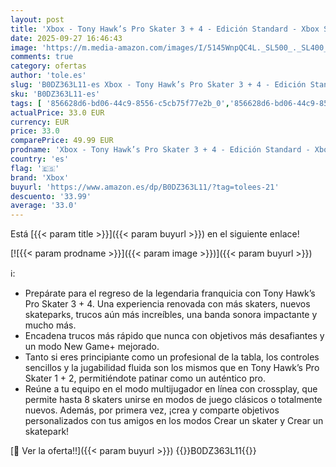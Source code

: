 ```yaml
---
layout: post
title: 'Xbox - Tony Hawk’s Pro Skater 3 + 4 - Edición Standard - Xbox Series X | Xbox One  Disco '
date: 2025-09-27 16:46:43
image: 'https://m.media-amazon.com/images/I/5145WnpQC4L._SL500_._SL400_.jpg'
comments: true
category: ofertas
author: 'tole.es'
slug: 'B0DZ363L11-es Xbox - Tony Hawk’s Pro Skater 3 + 4 - Edición Standard -...'
sku: 'B0DZ363L11-es'
tags: [ '856628d6-bd06-44c9-8556-c5cb75f77e2b_0','856628d6-bd06-44c9-8556-c5cb75f77e2b_2201','856628d6-bd06-44c9-8556-c5cb75f77e2b_3601','856628d6-bd06-44c9-8556-c5cb75f77e2b_401','Arborist Merchandising Root','Hardware y juegos para Xbox Series X y S','Juegos para Xbox Series X y S','Preventa de Videojuegos','Self Service','Special Features Stores','Tienda de consolas y videojuegos infantiles','Videojuegos','Videojuegos más esperados','xbox','🇪🇸', ]
actualPrice: 33.0 EUR
currency: EUR
price: 33.0
comparePrice: 49.99 EUR
prodname: 'Xbox - Tony Hawk’s Pro Skater 3 + 4 - Edición Standard - Xbox Series X | Xbox One  Disco '
country: 'es'
flag: '🇪🇸'
brand: 'Xbox'
buyurl: 'https://www.amazon.es/dp/B0DZ363L11/?tag=tolees-21'
descuento: '33.99'
average: '33.0'
---
```


Está [{{< param title >}}]({{< param buyurl >}}) en el siguiente enlace!

[![{{< param prodname >}}]({{< param image >}})]({{< param buyurl >}})

ℹ️:

- Prepárate para el regreso de la legendaria franquicia con Tony Hawk’s Pro Skater 3 + 4. Una experiencia renovada con más skaters, nuevos skateparks, trucos aún más increíbles, una banda sonora impactante y mucho más.
- Encadena trucos más rápido que nunca con objetivos más desafiantes y un modo New Game+ mejorado.
- Tanto si eres principiante como un profesional de la tabla, los controles sencillos y la jugabilidad fluida son los mismos que en Tony Hawk’s Pro Skater 1 + 2, permitiéndote patinar como un auténtico pro.
- Reúne a tu equipo en el modo multijugador en línea con crossplay, que permite hasta 8 skaters unirse en modos de juego clásicos o totalmente nuevos. Además, por primera vez, ¡crea y comparte objetivos personalizados con tus amigos en los modos Crear un skater y Crear un skatepark!

[🛒 Ver la oferta!!]({{< param buyurl >}})
{{<world>}}B0DZ363L11{{</world>}}
